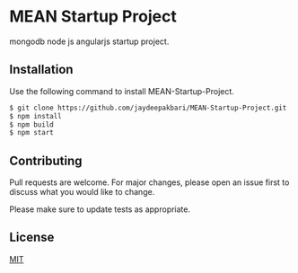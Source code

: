 # MEAN Startup Project

mongodb node js angularjs startup project.

## Installation

Use the following command to install MEAN-Startup-Project.

```bash
$ git clone https://github.com/jaydeepakbari/MEAN-Startup-Project.git
$ npm install
$ npm build
$ npm start
```

## Contributing
Pull requests are welcome. For major changes, please open an issue first to discuss what you would like to change.

Please make sure to update tests as appropriate.

## License
[MIT](https://choosealicense.com/licenses/mit/)
